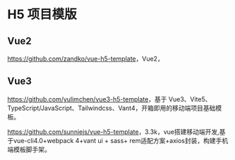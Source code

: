 # H5 项目模版

## Vue2 

<https://github.com/zandko/vue-h5-template>，Vue2，

## Vue3 

<https://github.com/yulimchen/vue3-h5-template>，基于 Vue3、Vite5、TypeScript/JavaScript、Tailwindcss、Vant4，开箱即用的移动端项目基础模板。


<https://github.com/sunniejs/vue-h5-template>，3.3k，vue搭建移动端开发,基于vue-cli4.0+webpack 4+vant ui + sass+ rem适配方案+axios封装，构建手机端模板脚手架。
